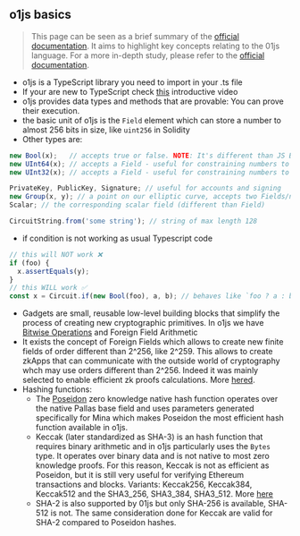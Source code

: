 ## o1js basics
>This page can be seen as a brief summary of the [official documentation](https://docs.minaprotocol.com/zkapps/o1js). It aims to highlight key concepts relating to the 01js language. For a more in-depth study, please refer to the [official documentation](https://docs.minaprotocol.com/zkapps/o1js).

- o1js is a TypeScript library you need to import in your .ts file
- If your are new to TypeScript check [this](https://www.youtube.com/watch?v=ahCwqrYpIuM&ab_channel=Fireship) introductive video
- o1js provides data types and methods that are provable: You can prove their execution.
- the basic unit of o1js is the `Field` element which can store a number to almost 256 bits in size, like `uint256` in Solidity
- Other types are:
```js
new Bool(x);   // accepts true or false. NOTE: It's different than JS Boolean
new UInt64(x); // accepts a Field - useful for constraining numbers to 64 bits
new UInt32(x); // accepts a Field - useful for constraining numbers to 32 bits

PrivateKey, PublicKey, Signature; // useful for accounts and signing
new Group(x, y); // a point on our elliptic curve, accepts two Fields/numbers/strings
Scalar; // the corresponding scalar field (different than Field)

CircuitString.from('some string'); // string of max length 128
```
- if condition is not working as usual Typescript code
```js
// this will NOT work ❌
if (foo) {
  x.assertEquals(y);
}
// this WILL work ✅
const x = Circuit.if(new Bool(foo), a, b); // behaves like `foo ? a : b`
```
- Gadgets are small, reusable low-level building blocks that simplify the process of creating new cryptographic primitives. In o1js we have [Bitwise Operations](https://docs.minaprotocol.com/zkapps/o1js/bitwise-operations) and Foreign Field Arithmetic
- It exists the concept of Foreign Fields which allows to create new finite fields of order different than 2^256, like 2^259. This allows to create zkApps that can communicate with the outside world of cryptography whch may use orders different than 2^256. Indeed it was mainly selected to enable efficient zk proofs calculations. More [hered](https://docs.minaprotocol.com/zkapps/o1js/foreign-fields).
- Hashing functions:
  - The [Poseidon](https://o1-labs.github.io/proof-systems/specs/poseidon.html) zero knowledge native hash function operates over the native Pallas base field and uses parameters generated specifically for Mina which makes Poseidon the most efficient hash function available in o1js.
  - Keccak (later standardized as SHA-3) is an hash function that requires binary arithmetic and in o1js particularly uses the `Bytes` type. It operates over binary data and is not native to most zero knowledge proofs. For this reason, Keccak is not as efficient as Poseidon, but it is still very useful for verifying Ethereum transactions and blocks. Variants: Keccak256, Keccak384, Keccak512 and the SHA3_256, SHA3_384, SHA3_512. More [here](https://docs.minaprotocol.com/zkapps/o1js/keccak)
  - SHA-2 is also supported by 01js but only SHA-256 is available, SHA-512 is not. The same consideration done for Keccak are valid for SHA-2 compared to Poseidon hashes.